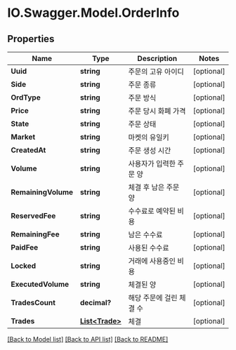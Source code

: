 # IO.Swagger.Model.OrderInfo
## Properties

Name | Type | Description | Notes
------------ | ------------- | ------------- | -------------
**Uuid** | **string** | 주문의 고유 아이디 | [optional] 
**Side** | **string** | 주문 종류 | [optional] 
**OrdType** | **string** | 주문 방식 | [optional] 
**Price** | **string** | 주문 당시 화폐 가격 | [optional] 
**State** | **string** | 주문 상태 | [optional] 
**Market** | **string** | 마켓의 유일키 | [optional] 
**CreatedAt** | **string** | 주문 생성 시간 | [optional] 
**Volume** | **string** | 사용자가 입력한 주문 양 | [optional] 
**RemainingVolume** | **string** | 체결 후 남은 주문 양 | [optional] 
**ReservedFee** | **string** | 수수료로 예약된 비용 | [optional] 
**RemainingFee** | **string** | 남은 수수료 | [optional] 
**PaidFee** | **string** | 사용된 수수료 | [optional] 
**Locked** | **string** | 거래에 사용중인 비용 | [optional] 
**ExecutedVolume** | **string** | 체결된 양 | [optional] 
**TradesCount** | **decimal?** | 해당 주문에 걸린 체결 수 | [optional] 
**Trades** | [**List&lt;Trade&gt;**](Trade.md) | 체결 | [optional] 

[[Back to Model list]](../README.md#documentation-for-models) [[Back to API list]](../README.md#documentation-for-api-endpoints) [[Back to README]](../README.md)

